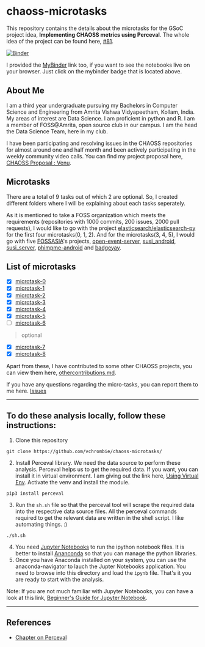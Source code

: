 # chaoss-microtasks

This repository contains the details about the microtasks for the GSoC project idea, **Implementing CHAOSS metrics using Perceval**. The whole idea of the project can be found here, [#81](https://github.com/chaoss/wg-gmd/issues/81). 

[![Binder](https://mybinder.org/badge_logo.svg)](https://mybinder.org/v2/gh/vchrombie/chaoss-microtasks/master)

I provided the [MyBinder](https://mybinder.org/) link too, if you want to see the notebooks live on your browser. Just click on the mybinder badge that is located above.

## About Me

I am a third year undergraduate pursuing my Bachelors in Computer Science and Engineering from Amrita Vishwa Vidyapeetham, Kollam, India. My areas of interest are Data Science. I am proficient in python and R. I am a member of FOSS@Amrita, open source club in our campus. I am the head the Data Science Team, here in my club.

I have been participating and resolving issues in the CHAOSS repositories for almost around one and half month and been actively participating in the weekly community video calls. You can find my project proposal here, [CHAOSS Proposal : Venu](https://docs.google.com/document/d/178oVQ45ORP78bh6BocswUpHVOnPaCyzCAqa4yz-An-I/edit?usp=sharing).

## Microtasks

There are a total of 9 tasks out of which 2 are optional. So, I created different folders where I will be explaining about each tasks seperately.

As it is mentioned to take a FOSS organization which meets the requirements (repositories with 1000 commits, 200 issues, 2000 pull requests), I would like to go with the project [elasticsearch/elasticsearch-py](https://github.com/elasticsearch/elasticsearch-py) for the first four microtasks(0, 1, 2). And for the microtasks(3, 4, 5), I would go with five [FOSSASIA](https://github.com/fossasia/)'s projects, [open-event-server](https://github.com/fossasia/open-event-server), [susi_android](https://github.com/fossasia/susi_android), [susi_server](https://github.com/fossasia/susi_server), [phimpme-android](https://github.com/fossasia/phimpme-android) and [badgeyay](https://github.com/fossasia/badgeyay).

## List of microtasks
- [x] [microtask-0](microtask-0/)
- [x] [microtask-1](microtask-1/)
- [x] [microtask-2](microtask-2/)
- [x] [microtask-3](microtask-3/)
- [x] [microtask-4](microtask-4/)
- [x] [microtask-5](microtask-5/)
- [ ] [microtask-6](microtask-6/)
> optional
- [x] [microtask-7](microtask-7/)
- [x] [microtask-8](microtask-8/)

Apart from these, I have contributed to some other CHAOSS projects, you can view them here, [othercontributions.md](othercontributions.md).

If you have any questions regarding the micro-tasks, you can report them to me here. [Issues](https://github.com/vchrombie/chaoss-microtasks/issues/)

----

## To do these analysis locally, follow these instructions:
1. Clone this repository
```
git clone https://github.com/vchrombie/chaoss-microtasks/
```
2. Install Perceval library. We need the data source to perform these analysis. Perceval helps us to get the required data. If you want, you can install it in virtual environment. I am giving out the link here, [Using Virtual Env](https://docs.python.org/3/tutorial/venv.html). Activate the venv and install the module.
```
pip3 install perceval
``` 
3. Run the `sh.sh` file so that the perceval tool will scrape the required data into the respective data source files. All the perceval commands required to get the relevant data are written in the shell script. I like automating things. :)
```
./sh.sh
```
4. You need [Jupyter Notebooks](https://jupyter-notebook-beginner-guide.readthedocs.io/en/latest/what_is_jupyter.html) to run the ipython notebook files. It is better to install [Ananconda](https://docs.anaconda.com/anaconda/install/linux/) so that you can manage the python libraries.
5. Once you have Anaconda installed on your system, you can use the anaconda-navigator to lauch the Jupter Notebooks application. You need to browse into this directory and load the `ipynb` file. That's it you are ready to start with the analysis. 

Note: If you are not much familiar with Jupyter Notebooks, you can have a look at this link, [Beginner's Guide for Jupyter Notebook](https://jupyter-notebook-beginner-guide.readthedocs.io/en/latest/execute.html).

---

## References
- [Chapter on Perceval](https://chaoss.github.io/grimoirelab-tutorial/perceval/intro.html)
